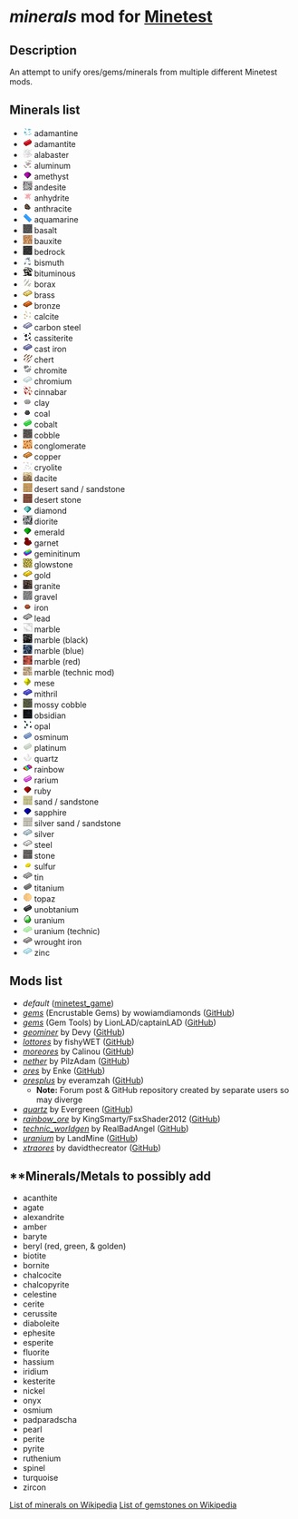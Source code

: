 # ***minerals*** mod for [Minetest][]


## **Description**

An attempt to unify ores/gems/minerals from multiple different Minetest mods.


## **Minerals list**

- ![](textures/minerals_adamantine_ore.png) adamantine
- ![](textures/minerals_adamantite_ingot.png) adamantite
- ![](textures/minerals_alabaster_ore.png) alabaster
- ![](textures/minerals_aluminum_ore.png) aluminum
- ![](textures/minerals_amethyst_gem.png) amethyst
- ![](textures/minerals_andesite_ore.png) andesite
- ![](textures/minerals_anhydrite_ore.png) anhydrite
- ![](textures/minerals_anthracite_lump.png) anthracite
- ![](textures/minerals_aquamarine_gem.png) aquamarine
- ![](textures/minerals_basalt_ore.png) basalt
- ![](textures/minerals_bauxite_ore.png) bauxite
- ![](textures/minerals_bedrock_ore.png) bedrock
- ![](textures/minerals_bismuth_ore.png) bismuth
- ![](textures/minerals_bituminous_ore.png) bituminous
- ![](textures/minerals_borax_ore.png) borax
- ![](textures/minerals_brass_ingot.png) brass
- ![](textures/minerals_bronze_ingot.png) bronze
- ![](textures/minerals_calcite_ore.png) calcite
- ![](textures/minerals_carbon_steel_ingot.png) carbon steel
- ![](textures/minerals_cassiterite_ore.png) cassiterite
- ![](textures/minerals_cast_iron_ingot.png) cast iron
- ![](textures/minerals_chert_ore.png) chert
- ![](textures/minerals_chromite_ore.png) chromite
- ![](textures/minerals_chromium_ingot.png) chromium
- ![](textures/minerals_cinnabar_ore.png) cinnabar
- ![](textures/minerals_clay_lump.png) clay
- ![](textures/minerals_coal_lump.png) coal
- ![](textures/minerals_cobalt_ingot.png) cobalt
- ![](textures/minerals_cobble.png) cobble
- ![](textures/minerals_conglomerate_ore.png) conglomerate
- ![](textures/minerals_copper_ingot.png) copper
- ![](textures/minerals_cryolite_ore.png) cryolite
- ![](textures/minerals_dacite_ore.png) dacite
- ![](textures/minerals_desert_sandstone_brick.png) desert sand / sandstone
- ![](textures/minerals_desert_stone_brick.png) desert stone
- ![](textures/minerals_diamond_gem.png) diamond
- ![](textures/minerals_diorite_ore.png) diorite
- ![](textures/minerals_emerald_gem.png) emerald
- ![](textures/minerals_garnet_gem.png) garnet
- ![](textures/minerals_geminitinum_ingot.png) geminitinum
- ![](textures/minerals_glowstone_ore.png) glowstone
- ![](textures/minerals_gold_ingot.png) gold
- ![](textures/minerals_granite.png) granite
- ![](textures/minerals_gravel.png) gravel
- ![](textures/minerals_iron_lump.png) iron
- ![](textures/minerals_lead_ingot.png) lead
- ![](textures/minerals_marble_block_polished.png) marble
- ![](textures/minerals_marble_black_ore.png) marble (black)
- ![](textures/minerals_marble_blue_ore.png) marble (blue)
- ![](textures/minerals_marble_red_ore.png) marble (red)
- ![](textures/minerals_marble_bricks.png) marble (technic mod)
- ![](textures/minerals_mese_gem.png) mese
- ![](textures/minerals_mithril_ingot.png) mithril
- ![](textures/minerals_mossycobble.png) mossy cobble
- ![](textures/minerals_obsidian.png) obsidian
- ![](textures/minerals_opal_ore.png) opal
- ![](textures/minerals_osminum_ingot.png) osminum
- ![](textures/minerals_platinum_ingot.png) platinum
- ![](textures/minerals_quartz_gem.png) quartz
- ![](textures/minerals_rainbow_ingot.png) rainbow
- ![](textures/minerals_rarium_ingot.png) rarium
- ![](textures/minerals_ruby_gem.png) ruby
- ![](textures/minerals_sandstone_brick.png) sand / sandstone
- ![](textures/minerals_sapphire_gem.png) sapphire
- ![](textures/minerals_silver_sandstone_brick.png) silver sand / sandstone
- ![](textures/minerals_silver_ingot.png) silver
- ![](textures/minerals_steel_ingot.png) steel
- ![](textures/minerals_stone_brick.png) stone
- ![](textures/minerals_sulfur_lump.png) sulfur
- ![](textures/minerals_tin_ingot.png) tin
- ![](textures/minerals_titanium_ingot.png) titanium
- ![](textures/minerals_topaz_gem.png) topaz
- ![](textures/minerals_unobtanium_ingot.png) unobtanium
- ![](textures/minerals_uranium_gem.png) uranium
- ![](textures/minerals_uranium_ingot.png) uranium (technic)
- ![](textures/minerals_wrought_iron_ingot.png) wrought iron
- ![](textures/minerals_zinc_ingot.png) zinc


## **Mods list**

- *default* ([minetest_game][])
- *[gems][gems_encrustable]*  (Encrustable Gems) by wowiamdiamonds ([GitHub][gh.gems_encrustable])
- *[gems][gems_tools]*  (Gem Tools) by LionLAD/captainLAD ([GitHub][gh.gems_tools])
- *[geominer][]*  by Devy ([GitHub][gh.geominer])
- *[lottores][lott]*  by fishyWET ([GitHub][gh.lott])
- *[moreores][]*  by Calinou ([GitHub][gh.moreores])
- *[nether][]*  by PilzAdam ([GitHub][gh.nether])
- *[ores][]*  by Enke ([GitHub][gh.ores])
- *[oresplus][oresplus]*  by everamzah ([GitHub][gh.oresplus])
  - **Note:** Forum post & GitHub repository created by separate users so may diverge
- *[quartz][]*  by Evergreen ([GitHub][gh.quartz])
- *[rainbow_ore][]*  by KingSmarty/FsxShader2012 ([GitHub][gh.rainbow_ore])
- *[technic_worldgen][technic]*  by RealBadAngel ([GitHub][gh.technic])
- *[uranium][]*  by LandMine ([GitHub][gh.uranium])
- *[xtraores][]*  by davidthecreator ([GitHub][gh.xtraores])


## **Minerals/Metals to possibly add

- acanthite
- agate
- alexandrite
- amber
- baryte
- beryl (red, green, & golden)
- biotite
- bornite
- chalcocite
- chalcopyrite
- celestine
- cerite
- cerussite
- diaboleite
- ephesite
- esperite
- fluorite
- hassium
- iridium
- kesterite
- nickel
- onyx
- osmium
- padparadscha
- pearl
- perite
- pyrite
- ruthenium
- spinel
- turquoise
- zircon

[List of minerals on Wikipedia](https://en.wikipedia.org/wiki/List_of_minerals)
[List of gemstones on Wikipedia](https://en.wikipedia.org/wiki/List_of_minerals)


[Minetest]: http://www.minetest.net/

[gems_encrustable]: https://forum.minetest.net/viewtopic.php?t=2596
[gems_tools]: https://forum.minetest.net/viewtopic.php?t=4294
[geominer]: https://forum.minetest.net/viewtopic.php?t=17771
[lott]: https://forum.minetest.net/viewtopic.php?t=5578
[minetest_game]: https://github.com/minetest/minetest_game
[moreores]: https://forum.minetest.net/viewtopic.php?t=549
[nether]: https://forum.minetest.net/viewtopic.php?t=5790
[ores]: http://forum.freeminer.org/threads/ores-mod-wip-0-8-ores.98/
[oresplus]: https://forum.minetest.net/viewtopic.php?t=13120
[quartz]: https://forum.minetest.net/viewtopic.php?t=5682
[rainbow_ore]: https://forum.minetest.net/viewtopic.php?t=13519
[technic]: https://forum.minetest.net/viewtopic.php?t=2538
[uranium]: https://forum.minetest.net/viewtopic.php?t=2234
[xtraores]: https://forum.minetest.net/viewtopic.php?t=12798

[gh.gems_encrustable]: https://github.com/wowiamdiamonds/gems
[gh.gems_tools]: https://github.com/captainLAD/gems
[gh.geominer]: https://github.com/CoderForTheBetter/geominer
[gh.lott]: https://github.com/minetest-LOTR/Lord-of-the-Test
[gh.moreores]: https://github.com/minetest-mods/moreores
[gh.nether]: https://github.com/PilzAdam/nether
[gh.ores]: https://github.com/Nullsrc/Ores
[gh.oresplus]: https://github.com/taikedz/everamzah-oresplus
[gh.quartz]: https://github.com/minetest-mods/quartz
[gh.rainbow_ore]: https://github.com/FsxShader2012/rainbow_ore
[gh.technic]: https://github.com/minetest-mods/technic
[gh.uranium]: https://github.com/AntumMT/mtmod-uranium
[gh.xtraores]: https://github.com/AntumMT/mtmp-xtraores
